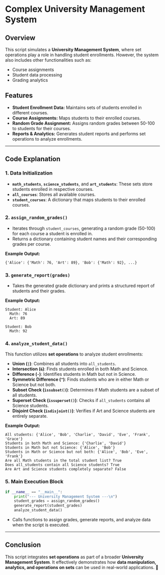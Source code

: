 # Complex University Management System

## Overview
This script simulates a **University Management System**, where set operations play a role in handling student enrollments. However, the system also includes other functionalities such as:
- Course assignments
- Student data processing
- Grading analytics

## Features
- **Student Enrollment Data:** Maintains sets of students enrolled in different courses.
- **Course Assignments:** Maps students to their enrolled courses.
- **Random Grade Assignment:** Assigns random grades between 50-100 to students for their courses.
- **Reports & Analytics:** Generates student reports and performs set operations to analyze enrollments.

---

## Code Explanation

### 1. **Data Initialization**
- **`math_students`**, **`science_students`**, and **`art_students`**: These sets store students enrolled in respective courses.
- **`all_courses`**: Stores all available courses.
- **`student_courses`**: A dictionary that maps students to their enrolled courses.

### 2. **`assign_random_grades()`**
- Iterates through `student_courses`, generating a random grade (50-100) for each course a student is enrolled in.
- Returns a dictionary containing student names and their corresponding grades per course.

**Example Output:**
```
{'Alice': {'Math': 76, 'Art': 89}, 'Bob': {'Math': 92}, ...}
```

### 3. **`generate_report(grades)`**
- Takes the generated grade dictionary and prints a structured report of students and their grades.

**Example Output:**
```
Student: Alice
  Math: 76
  Art: 89

Student: Bob
  Math: 92
```

### 4. **`analyze_student_data()`**
This function utilizes **set operations** to analyze student enrollments:
- **Union (`|`)**: Combines all students into `all_students`.
- **Intersection (`&`)**: Finds students enrolled in both Math and Science.
- **Difference (`-`)**: Identifies students in Math but not in Science.
- **Symmetric Difference (`^`)**: Finds students who are in either Math or Science but not both.
- **Subset Check (`issubset()`)**: Determines if Math students are a subset of all students.
- **Superset Check (`issuperset()`)**: Checks if `all_students` contains all Science students.
- **Disjoint Check (`isdisjoint()`)**: Verifies if Art and Science students are entirely separate.

**Example Output:**
```
All students: {'Alice', 'Bob', 'Charlie', 'David', 'Eve', 'Frank', 'Grace'}
Students in both Math and Science: {'Charlie', 'David'}
Students in Math but not Science: {'Alice', 'Bob'}
Students in Math or Science but not both: {'Alice', 'Bob', 'Eve', 'Frank'}
Are all Math students in the total student list? True
Does all_students contain all Science students? True
Are Art and Science students completely separate? False
```

### 5. **Main Execution Block**
```python
if __name__ == "__main__":
    print("--- University Management System ---\n")
    student_grades = assign_random_grades()
    generate_report(student_grades)
    analyze_student_data()
```
- Calls functions to assign grades, generate reports, and analyze data when the script is executed.

---

## Conclusion
This script integrates **set operations** as part of a broader **University Management System**. It effectively demonstrates how **data manipulation, analytics, and operations on sets** can be used in real-world applications. 🚀


